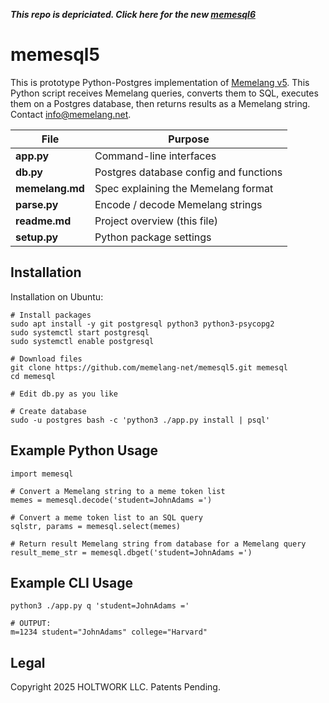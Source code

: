***This repo is depriciated. Click here for the new [memesql6](https://github.com/memelang-net/memesql6)***

# memesql5

This is prototype Python-Postgres implementation of [Memelang v5](memelang.md). This Python script receives Memelang queries, converts them to SQL, executes them on a Postgres database, then returns results as a Memelang string. Contact [info@memelang.net](mailto:info@memelang.net).

| File | Purpose |
|------|---------------------------------------------------------------------|
| **app.py** | Command-line interfaces |
| **db.py** | Postgres database config and functions |
| **memelang.md** | Spec explaining the Memelang format |
| **parse.py** | Encode / decode Memelang strings |
| **readme.md** | Project overview (this file) |
| **setup.py** | Python package settings |

## Installation

Installation on Ubuntu:

	# Install packages
	sudo apt install -y git postgresql python3 python3-psycopg2
	sudo systemctl start postgresql
	sudo systemctl enable postgresql
	
	# Download files
	git clone https://github.com/memelang-net/memesql5.git memesql
	cd memesql

	# Edit db.py as you like

	# Create database
	sudo -u postgres bash -c 'python3 ./app.py install | psql'

## Example Python Usage

	import memesql

	# Convert a Memelang string to a meme token list
	memes = memesql.decode('student=JohnAdams =')

	# Convert a meme token list to an SQL query
	sqlstr, params = memesql.select(memes)

	# Return result Memelang string from database for a Memelang query
	result_meme_str = memesql.dbget('student=JohnAdams =')

## Example CLI Usage

	python3 ./app.py q 'student=JohnAdams ='

	# OUTPUT:
	m=1234 student="JohnAdams" college="Harvard"

## Legal

Copyright 2025 HOLTWORK LLC. Patents Pending.

